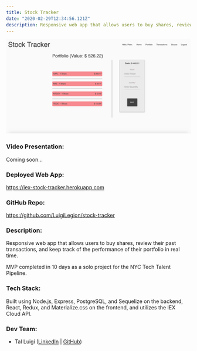 ```yaml
---
title: Stock Tracker
date: "2020-02-29T12:34:56.121Z"
description: Responsive web app that allows users to buy shares, review their past transactions, and keep track of the performance of their portfolio in real time.
---
```


![Stock Tracker Screenshot](./stock-tracker.png)

### Video Presentation:

Coming soon...

### Deployed Web App:

https://iex-stock-tracker.herokuapp.com

### GitHub Repo:

https://github.com/LuigiLegion/stock-tracker

### Description:

Responsive web app that allows users to buy shares, review their past transactions, and keep track of the performance of their portfolio in real time.

MVP completed in 10 days as a solo project for the NYC Tech Talent Pipeline.

### Tech Stack:

Built using Node.js, Express, PostgreSQL, and Sequelize on the backend, React, Redux, and Materialize.css on the frontend, and utilizes the IEX Cloud API.

### Dev Team:

- Tal Luigi ([LinkedIn](https://www.linkedin.com/in/talluigi) | [GitHub](https://github.com/luigilegion))
